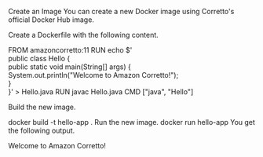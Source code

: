 Create an Image
You can create a new Docker image using Corretto's official Docker Hub image.

Create a Dockerfile with the following content.


FROM amazoncorretto:11
RUN echo $' \
public class Hello { \
public static void main(String[] args) { \
System.out.println("Welcome to Amazon Corretto!"); \
} \
}' > Hello.java
RUN javac Hello.java
CMD ["java", "Hello"] 

Build the new image.


docker build -t hello-app .
Run the new image.
docker run hello-app
You get the following output.

Welcome to Amazon Corretto!